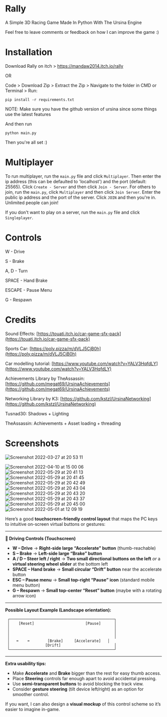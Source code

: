 # Rally

A Simple 3D Racing Game Made In Python With The Ursina Engine

Feel free to leave comments or feedback on how I can improve the game :)

# Installation

Download Rally on itch > https://mandaw2014.itch.io/rally

OR

Code > Download Zip > Extract the Zip > Navigate to the folder in CMD or Terminal > Run:

```
pip install -r requirements.txt
```

NOTE: Make sure you have the github version of ursina since some things use the latest features

And then run

```
python main.py
```

Then you're all set :)

# Multiplayer

To run multiplayer, run the `main.py` file and click `Multiplayer`. Then enter the ip address (this can be defaulted to 'localhost') and the port (default: 25565). Click `Create - Server` and then click `Join - Server`.
For others to join, run the `main.py`, click `Multiplayer` and then click `Join Server`. Enter the public ip address and the port of the server. Click `JOIN` and then you're in. Unlimited people can join!

If you don't want to play on a server, run the `main.py` file and click `Singleplayer`.

# Controls

W - Drive

S - Brake

A, D - Turn

SPACE - Hand Brake

ESCAPE - Pause Menu

G - Respawn

# Credits

Sound Effects: [https://touati.itch.io/car-game-sfx-pack](https://touati.itch.io/car-game-sfx-pack)

Sports Car: [https://poly.pizza/m/dVLJ5CjB0h](https://poly.pizza/m/dVLJ5CjB0h)

Car modelling tutorial: [https://www.youtube.com/watch?v=YALV3HqfdLY](https://www.youtube.com/watch?v=YALV3HqfdLY)

Achievements Library by TheAssassin: [https://github.com/megat69/UrsinaAchievements](https://github.com/megat69/UrsinaAchievements)

Networking Library by K3: [https://github.com/kstzl/UrsinaNetworking](https://github.com/kstzl/UrsinaNetworking)


Tusnad30: Shadows + Lighting

TheAssassin: Achievements + Asset loading + threading

# Screenshots

![Screenshot 2022-03-27 at 20 53 11](https://user-images.githubusercontent.com/77012627/160865486-3f2768f4-1114-4e30-a67e-8ece0143489b.png)

![Screenshot 2022-04-10 at 15 00 06](https://user-images.githubusercontent.com/77012627/166142978-03cb0fdb-0c18-4ef9-b1f7-52f02b168979.png)
![Screenshot 2022-05-29 at 20 41 13](https://user-images.githubusercontent.com/77012627/171954927-e3cbe1b2-c9bb-435b-8ba1-1892d950117d.png)
![Screenshot 2022-05-29 at 20 41 45](https://user-images.githubusercontent.com/77012627/171954935-5c1583dc-fdc6-4efe-9679-dcc5339fae6a.png)
![Screenshot 2022-05-29 at 20 42 49](https://user-images.githubusercontent.com/77012627/171954939-cf1ce2b7-667a-4b50-a667-1e7c555c5114.png)
![Screenshot 2022-05-29 at 20 43 04](https://user-images.githubusercontent.com/77012627/171954944-8e167f60-7a02-48ac-80c6-2fb5dd75464a.png)
![Screenshot 2022-05-29 at 20 43 20](https://user-images.githubusercontent.com/77012627/171954948-d1d47052-8124-4b12-bff0-456fe3f83d09.png)
![Screenshot 2022-05-29 at 20 43 37](https://user-images.githubusercontent.com/77012627/171954952-5722991d-8311-4710-ba92-05adda5278c5.png)
![Screenshot 2022-05-29 at 20 45 00](https://user-images.githubusercontent.com/77012627/171954957-e16a9d46-4037-4813-927d-8312bc027570.png)
![Screenshot 2022-05-01 at 12 09 19](https://user-images.githubusercontent.com/77012627/171955011-375b7513-2efd-4a1d-8f01-c51899610632.png)





Here’s a good **touchscreen-friendly control layout** that maps the PC keys to intuitive on-screen virtual buttons or gestures:

---

**🚗 Driving Controls (Touchscreen)**

* **W – Drive** → **Right-side large “Accelerate” button** (thumb-reachable)
* **S – Brake** → **Left-side large “Brake” button**
* **A / D – Steer left / right** → **Two small directional buttons on the left** *or* a **virtual steering wheel slider** at the bottom left
* **SPACE – Hand brake** → **Small circular “Drift” button** near the accelerate button
* **ESC – Pause menu** → **Small top-right “Pause” icon** (standard mobile menu button)
* **G – Respawn** → **Small top-center “Reset” button** (maybe with a rotating arrow icon)

---

**Possible Layout Example (Landscape orientation):**

```
 ┌───────────────────────────────────────────────┐
 │    [Reset]                       [Pause]      │
 │                                               │
 │                                               │
 │                                               │
 │   ⬅️    ➡️        [Brake]     [Accelerate]   │
 │                [Drift]                        │
 └───────────────────────────────────────────────┘
```

---

**Extra usability tips:**

* Make **Accelerate** and **Brake** bigger than the rest for easy thumb access.
* Place **Steering** controls far enough apart to avoid accidental pressing.
* Use **semi-transparent buttons** to avoid blocking the track view.
* Consider **gesture steering** (tilt device left/right) as an option for smoother control.

If you want, I can also design a **visual mockup** of this control scheme so it’s easier to imagine in-game.
